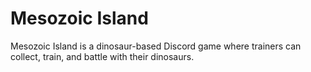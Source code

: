 # Mesozoic Island

Mesozoic Island is a dinosaur-based Discord game where trainers can collect, train, and battle with their dinosaurs.
